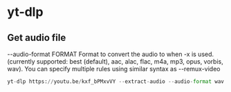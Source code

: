# yt-dlp


## Get audio file

--audio-format FORMAT           Format to convert the audio to when -x is
                                used. (currently supported: best (default),
                                aac, alac, flac, m4a, mp3, opus, vorbis,
                                wav). You can specify multiple rules using
                                similar syntax as --remux-video

```python
yt-dlp https://youtu.be/kxf_bPMxvVY --extract-audio --audio-format wav
```

